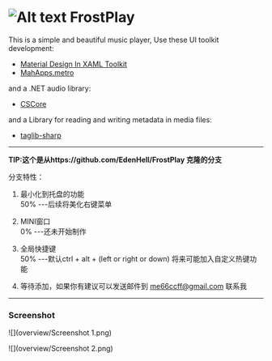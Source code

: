 
# ![Alt text](overview/Icon.png "FrostPlay") FrostPlay

This is a simple and beautiful music player, Use these UI toolkit development:
* [Material Design In XAML Toolkit](http://materialdesigninxaml.net/)
* [MahApps.metro](http://mahapps.com/)

and a .NET audio library:
* [CSCore](https://github.com/filoe/cscore)

and a Library for reading and writing metadata in media files:
* [taglib-sharp](https://github.com/mono/taglib-sharp)


***
**TIP:这个是从https://github.com/EdenHell/FrostPlay 克隆的分支**



分支特性：

1. 最小化到托盘的功能         <br> 50% ---后续将美化右键菜单

2. MINI窗口                   <br> 0%  ---还未开始制作

3. 全局快捷键                 <br> 50%  ---默认ctrl + alt + (left or right or down)  将来可能加入自定义热键功能

4. 等待添加，如果你有建议可以发送邮件到 <me66ccff@gmail.com> 联系我

***


### Screenshot

![](overview/Screenshot 1.png)

![](overview/Screenshot 2.png)


